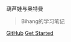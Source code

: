 葫芦娃与奥特曼

> Bihang的学习笔记

[GitHub](https://github.com/Bihanghang/JavaWebNotes)
[Get Started](#iJavaWebNotes)